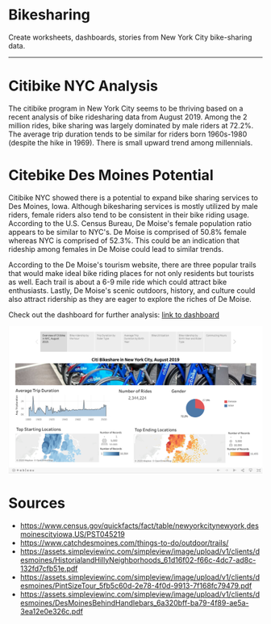 # Bikesharing
Create worksheets, dashboards, stories from New York City bike-sharing data.

---

# Citibike NYC Analysis
The citibike program in New York City seems to be thriving based on a recent analysis of bike ridesharing data from August 2019. Among the 2 million rides, bike sharing was largely dominated by male riders at 72.2%. The average trip duration tends to be similar for riders born 1960s-1980 (despite the hike in 1969). There is small upward trend among millennials.

# Citebike Des Moines Potential
Citibike NYC showed there is a potential to expand bike sharing services to Des Moines, Iowa. Although bikesharing services is mostly utilized by male riders, female riders also tend to be consistent in their bike riding usage. According to the U.S. Census Bureau, De Moise's female population ratio appears to be similar to NYC's. De Moise is comprised of 50.8% female whereas NYC is comprised of 52.3%. This could be an indication that rideship among females in De Moise could lead to similar trends.

According to the De Moise's tourism website, there are three popular trails that would make ideal bike riding places for not only residents but tourists as well. Each trail is about a 6-9 mile ride which could attract bike enthusiasts. Lastly, De Moise's scenic outdoors, history, and culture could also attract ridership as they are eager to explore the riches of De Moise.

Check out the dashboard for further analysis:
[link to dashboard](https://public.tableau.com/profile/maria.carter4729#!/vizhome/Bikesharing_15871942778210/Story?publish=yes)

![BikeSharing Dashboard](BikeSharing_Dashboard.png)

# Sources
- https://www.census.gov/quickfacts/fact/table/newyorkcitynewyork,desmoinescityiowa,US/PST045219
- https://www.catchdesmoines.com/things-to-do/outdoor/trails/
- https://assets.simpleviewinc.com/simpleview/image/upload/v1/clients/desmoines/HistorialandHillyNeighborhoods_61d16f02-f66c-4dc7-ad8c-132fd7cfb51e.pdf
- https://assets.simpleviewinc.com/simpleview/image/upload/v1/clients/desmoines/PintSizeTour_5fb5c60d-2e78-4f0d-9913-7f168fc79479.pdf
- https://assets.simpleviewinc.com/simpleview/image/upload/v1/clients/desmoines/DesMoinesBehindHandlebars_6a320bff-ba79-4f89-ae5a-3ea12e0e326c.pdf
